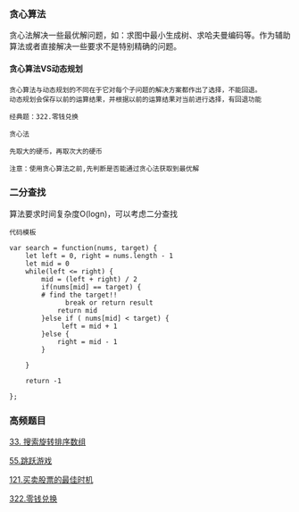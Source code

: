 ### 贪心算法
贪心法解决一些最优解问题，如：求图中最小生成树、求哈夫曼编码等。作为辅助算法或者直接解决一些要求不是特别精确的问题。

#### 贪心算法VS动态规划
```
贪心算法与动态规划的不同在于它对每个子问题的解决方案都作出了选择，不能回退。
动态规划会保存以前的运算结果，并根据以前的运算结果对当前进行选择，有回退功能
```
```
经典题：322.零钱兑换

贪心法

先取大的硬币，再取次大的硬币

注意：使用贪心算法之前,先判断是否能通过贪心法获取到最优解
```

### 二分查找

算法要求时间复杂度O(logn)，可以考虑二分查找

```
代码模板

var search = function(nums, target) {
    let left = 0, right = nums.length - 1
    let mid = 0
    while(left <= right) {
        mid = (left + right) / 2
        if(nums[mid] == target) {
	    # find the target!! 
              break or return result 
            return mid
        }else if ( nums[mid] < target) {
             left = mid + 1
        }else {
            right = mid - 1
        }

    }

    return -1

};

```

### 高频题目

[33. 搜索旋转排序数组](https://github.com/Jackzigen/LeetCode/blob/master/Problems/1-100/33.搜索旋转排序数组.md)

[55.跳跃游戏](https://github.com/Jackzigen/LeetCode/blob/master/Problems/1-100/55.跳跃游戏.md)

[121.买卖股票的最佳时机](https://github.com/Jackzigen/LeetCode/blob/master/Problems/101-200/121.买卖股票的最佳时机.md)

[322.零钱兑换](https://github.com/Jackzigen/LeetCode/blob/master/Problems/301-400/322.零钱兑换.md)


